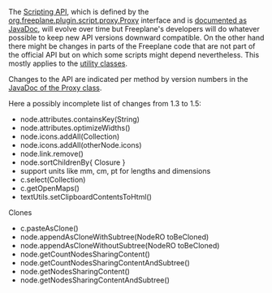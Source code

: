 <!-- toc -->

The [Scripting API](Scripting_API.md), which is defined by the [org.freeplane.plugin.script.proxy.Proxy](http://docs.freeplane.org/api/org/freeplane/plugin/script/proxy/Proxy.html) interface and is [documented as JavaDoc](http://docs.freeplane.org/api/), will evolve over time but Freeplane's developers will do whatever possible to keep new API versions downward compatible. On the other hand there might be changes in parts of the Freeplane code that are not part of the official API but on which some scripts might depend nevertheless. This mostly applies to the [utility classes](Scripting!_Freeplane_Utility_Classes.md).

Changes to the API are indicated per method by version numbers in the [JavaDoc of the Proxy class](http://docs.freeplane.org/api/org/freeplane/plugin/script/proxy/Proxy.html).

Here a possibly incomplete list of changes from 1.3 to 1.5:

* node.attributes.containsKey(String)
* node.attributes.optimizeWidths()
* node.icons.addAll(Collection<String>)
* node.icons.addAll(otherNode.icons)
* node.link.remove()
* node.sortChildrenBy{ Closure }
* support units like mm, cm, pt for lengths and dimensions
* c.select(Collection<Node>)
* c.getOpenMaps()
* textUtils.setClipboardContentsToHtml()

Clones

* c.pasteAsClone()
* node.appendAsCloneWithSubtree(NodeRO toBeCloned)
* node.appendAsCloneWithoutSubtree(NodeRO toBeCloned)
* node.getCountNodesSharingContent()
* node.getCountNodesSharingContentAndSubtree()
* node.getNodesSharingContent()
* node.getNodesSharingContentAndSubtree()


<!-- ({Category:Script}) -->

